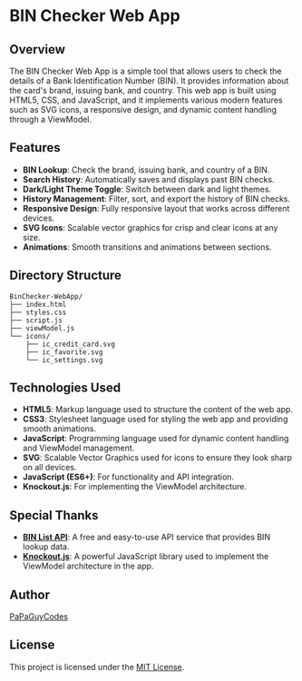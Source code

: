 # BIN Checker Web App

## Overview

The BIN Checker Web App is a simple tool that allows users to check the details of a Bank Identification Number (BIN). It provides information about the card's brand, issuing bank, and country. This web app is built using HTML5, CSS, and JavaScript, and it implements various modern features such as SVG icons, a responsive design, and dynamic content handling through a ViewModel.

## Features

- **BIN Lookup**: Check the brand, issuing bank, and country of a BIN.
- **Search History**: Automatically saves and displays past BIN checks.
- **Dark/Light Theme Toggle**: Switch between dark and light themes.
- **History Management**: Filter, sort, and export the history of BIN checks.
- **Responsive Design**: Fully responsive layout that works across different devices.
- **SVG Icons**: Scalable vector graphics for crisp and clear icons at any size.
- **Animations**: Smooth transitions and animations between sections.

## Directory Structure

```plaintext
BinChecker-WebApp/
├── index.html
├── styles.css
├── script.js
├── viewModel.js
└── icons/
    ├── ic_credit_card.svg
    ├── ic_favorite.svg
    └── ic_settings.svg
```

## Technologies Used

- **HTML5**: Markup language used to structure the content of the web app.
- **CSS3**: Stylesheet language used for styling the web app and providing smooth animations.
- **JavaScript**: Programming language used for dynamic content handling and ViewModel management.
- **SVG**: Scalable Vector Graphics used for icons to ensure they look sharp on all devices.
- **JavaScript (ES6+)**: For functionality and API integration.
- **Knockout.js**: For implementing the ViewModel architecture.

## Special Thanks

- **[BIN List API](https://binlist.net/)**: A free and easy-to-use API service that provides BIN lookup data.
- **[Knockout.js](https://knockoutjs.com/)**: A powerful JavaScript library used to implement the ViewModel architecture in the app.

## Author
[PaPaGuyCodes](https://github.com/PaPaGuyCodes)

## License

This project is licensed under the [MIT License](LICENSE).
